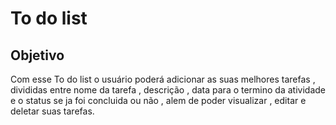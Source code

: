 # To do list

## Objetivo 

Com esse To do list o usuário poderá adicionar as suas melhores tarefas , divididas entre 
nome da tarefa , descrição , data para o termino da atividade e o status se ja foi concluida ou não ,
alem de poder visualizar , editar e deletar suas tarefas.
